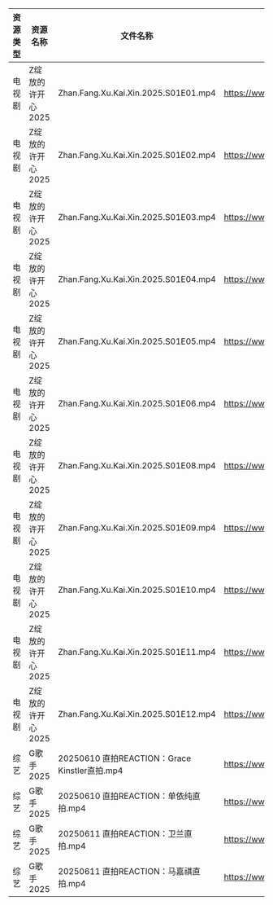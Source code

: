 | 资源类型 | 资源名称        | 文件名称                                     | 分享链接                                 | 更新时间                |
| ---- | ----------- | ---------------------------------------- | ------------------------------------ | ------------------- |
| 电视剧  | Z绽放的许开心2025 | Zhan.Fang.Xu.Kai.Xin.2025.S01E01.mp4     | https://www.alipan.com/s/ZU4VVsiG1J9 | 2025-06-11 08:05:56 |
| 电视剧  | Z绽放的许开心2025 | Zhan.Fang.Xu.Kai.Xin.2025.S01E02.mp4     | https://www.alipan.com/s/ZU4VVsiG1J9 | 2025-06-11 08:05:56 |
| 电视剧  | Z绽放的许开心2025 | Zhan.Fang.Xu.Kai.Xin.2025.S01E03.mp4     | https://www.alipan.com/s/ZU4VVsiG1J9 | 2025-06-11 08:05:55 |
| 电视剧  | Z绽放的许开心2025 | Zhan.Fang.Xu.Kai.Xin.2025.S01E04.mp4     | https://www.alipan.com/s/ZU4VVsiG1J9 | 2025-06-11 08:05:54 |
| 电视剧  | Z绽放的许开心2025 | Zhan.Fang.Xu.Kai.Xin.2025.S01E05.mp4     | https://www.alipan.com/s/ZU4VVsiG1J9 | 2025-06-11 08:05:54 |
| 电视剧  | Z绽放的许开心2025 | Zhan.Fang.Xu.Kai.Xin.2025.S01E06.mp4     | https://www.alipan.com/s/ZU4VVsiG1J9 | 2025-06-11 08:05:53 |
| 电视剧  | Z绽放的许开心2025 | Zhan.Fang.Xu.Kai.Xin.2025.S01E08.mp4     | https://www.alipan.com/s/ZU4VVsiG1J9 | 2025-06-11 08:05:52 |
| 电视剧  | Z绽放的许开心2025 | Zhan.Fang.Xu.Kai.Xin.2025.S01E09.mp4     | https://www.alipan.com/s/ZU4VVsiG1J9 | 2025-06-11 08:05:52 |
| 电视剧  | Z绽放的许开心2025 | Zhan.Fang.Xu.Kai.Xin.2025.S01E10.mp4     | https://www.alipan.com/s/ZU4VVsiG1J9 | 2025-06-11 08:05:51 |
| 电视剧  | Z绽放的许开心2025 | Zhan.Fang.Xu.Kai.Xin.2025.S01E11.mp4     | https://www.alipan.com/s/ZU4VVsiG1J9 | 2025-06-11 08:05:51 |
| 电视剧  | Z绽放的许开心2025 | Zhan.Fang.Xu.Kai.Xin.2025.S01E12.mp4     | https://www.alipan.com/s/ZU4VVsiG1J9 | 2025-06-11 08:05:50 |
| 综艺   | G歌手2025     | 20250610 直拍REACTION：Grace Kinstler直拍.mp4 | https://www.alipan.com/s/BnAVvcGrxme | 2025-06-11 13:06:06 |
| 综艺   | G歌手2025     | 20250610 直拍REACTION：单依纯直拍.mp4            | https://www.alipan.com/s/BnAVvcGrxme | 2025-06-11 13:06:05 |
| 综艺   | G歌手2025     | 20250611 直拍REACTION：卫兰直拍.mp4             | https://www.alipan.com/s/BnAVvcGrxme | 2025-06-11 16:06:01 |
| 综艺   | G歌手2025     | 20250611 直拍REACTION：马嘉祺直拍.mp4            | https://www.alipan.com/s/BnAVvcGrxme | 2025-06-11 16:06:01 |
